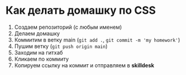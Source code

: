 # Как делать домашку по СSS

1. Создаем репозиторий (с любым именем)
2. Делаем домашку
3. Коммитим в ветку main (`git add .`, `git commit -m 'my homework'`)
4. Пушим ветку (`git push origin main`)
5. Заходим на гитхаб
6. Кликаем по коммиту
7. Копируем ссылку на коммит и отправляем в **skilldesk**